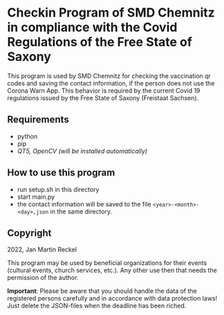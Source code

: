 # Checkin Program of SMD Chemnitz in compliance with the Covid Regulations of the Free State of Saxony

This program is used by SMD Chemnitz for checking the vaccination qr codes and saving the contact information, if the person does not use the Corona Warn App. This behavior is required by the current Covid 19 regulations issued by the Free State of Saxony (Freistaat Sachsen).

## Requirements

* python
* pip
* _QT5, OpenCV (will be installed automatically)_

## How to use this program

* run setup.sh in this directory
* start main.py
* the contact information will be saved to the file `<year>-<month>-<day>,json` in the same directory.

## Copyright

2022, Jan Martin Reckel

This program may be used by beneficial organizations for their events (cultural events, church services, etc.). Any other use then that needs the permission of the author.

**Important**: Please be aware that you should handle the data of the registered persons carefully and in accordance with data protection laws! Just delete the JSON-files when the deadline has been riched.